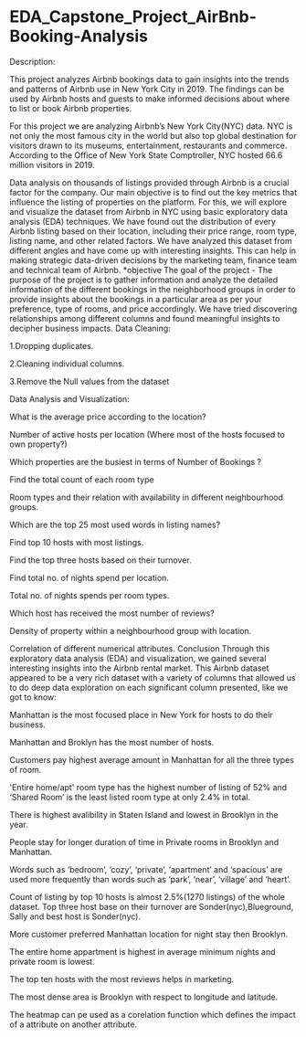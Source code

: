 # EDA_Capstone_Project_AirBnb-Booking-Analysis

Description:

This project analyzes Airbnb bookings data to gain insights into the trends and patterns of Airbnb use in New York City in 2019. The findings can be used by Airbnb hosts and guests to make informed decisions about where to list or book Airbnb properties.

For this project we are analyzing Airbnb’s New York City(NYC) data. NYC is not only the most famous city in the world but also top global destination for visitors drawn to its museums, entertainment, restaurants and commerce. According to the Office of New York State Comptroller, NYC hosted 66.6 million visitors in 2019.

Data analysis on thousands of listings provided through Airbnb is a crucial factor for the company. Our main objective is to find out the key metrics that influence the listing of properties on the platform. For this, we will explore and visualize the dataset from Airbnb in NYC using basic exploratory data analysis (EDA) techniques. We have found out the distribution of every Airbnb listing based on their location, including their price range, room type, listing name, and other related factors. We have analyzed this dataset from different angles and have come up with interesting insights. This can help in making strategic data-driven decisions by the marketing team, finance team and technical team of Airbnb. *objective The goal of the project - The purpose of the project is to gather information and analyze the detailed information of the different bookings in the neighborhood groups in order to provide insights about the bookings in a particular area as per your preference, type of rooms, and price accordingly. We have tried discovering relationships among different columns and found meaningful insights to decipher business impacts. Data Cleaning:

1.Dropping duplicates.

2.Cleaning individual columns.

3.Remove the Null values from the dataset

Data Analysis and Visualization:

What is the average price according to the location?

Number of active hosts per location (Where most of the hosts focused to own property?)

Which properties are the busiest in terms of Number of Bookings ?

Find the total count of each room type

Room types and their relation with availability in different neighbourhood groups.

Which are the top 25 most used words in listing names?

Find top 10 hosts with most listings.

Find the top three hosts based on their turnover.

Find total no. of nights spend per location.

Total no. of nights spends per room types.

Which host has received the most number of reviews?

Density of property within a neighbourhood group with location.

Correlation of different numerical attributes. Conclusion Through this exploratory data analysis (EDA) and visualization, we gained several interesting insights into the Airbnb rental market. This Airbnb dataset appeared to be a very rich dataset with a variety of columns that allowed us to do deep data exploration on each significant column presented, like we got to know:

Manhattan is the most focused place in New York for hosts to do their business.

Manhattan and Broklyn has the most number of hosts.

Customers pay highest average amount in Manhattan for all the three types of room.

'Entire home/apt' room type has the highest number of listing of 52% and ‘Shared Room’ is the least listed room type at only 2.4% in total.

There is highest avalibility in Staten Island and lowest in Brooklyn in the year.

People stay for longer duration of time in Private rooms in Brooklyn and Manhattan.

Words such as ‘bedroom’, ‘cozy’, ‘private’, ‘apartment’ and ‘spacious’ are used more frequently than words such as ‘park’, ‘near’, ‘village’ and ‘heart’.

Count of listing by top 10 hosts is almost 2.5%(1270 listings) of the whole dataset. Top three host base on their turnover are Sonder(nyc),Blueground, Sally and best host is Sonder(nyc).

More customer preferred Manhattan location for night stay then Brooklyn.

The entire home appartment is highest in average minimum nights and private room is lowest.

The top ten hosts with the most reviews helps in marketing.

The most dense area is Brooklyn with respect to longitude and latitude.

The heatmap can pe used as a corelation function which defines the impact of a attribute on another attribute.
